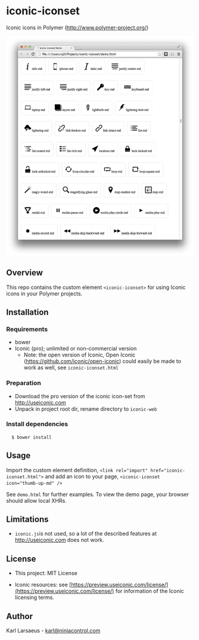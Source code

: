 iconic-iconset
==============

Iconic icons in Polymer (http://www.polymer-project.org/)

![screenshot](https://raw.githubusercontent.com/karlll/iconic-iconset/master/screenshot.png "Screenshot")


## Overview

This repo contains the custom element `<iconic-iconset>` for using Iconic icons in your Polymer projects.


## Installation

### Requirements

* bower
* Iconic (pro); unlimited or non-commercial version
  - Note: the open version of Iconic, Open Iconic (https://github.com/iconic/open-iconic) could easily be
    made to work as well, see `iconic-iconset.html`

### Preparation

* Download the pro version of the iconic icon-set from http://useiconic.com
* Unpack in project root dir, rename directory to `iconic-web`


### Install dependencies

~~~
  $ bower install
~~~

## Usage

Import the custom element definition, `<link rel="import" href="iconic-iconset.html">` and add an icon to your page,  `<iconic-iconset icon="thumb-up-md" />`

See `demo.html` for further examples. To view the demo page, your browser should allow local XHRs.


## Limitations

- `iconic.js`is not used, so a lot of the described features at http://useiconic.com does not work.

## License

- This project: MIT License

- Iconic resources: see [https://preview.useiconic.com/license/](https://preview.useiconic.com/license/) for information of the Iconic licensing terms.

## Author

Karl Larsaeus - <karl@ninjacontrol.com>
